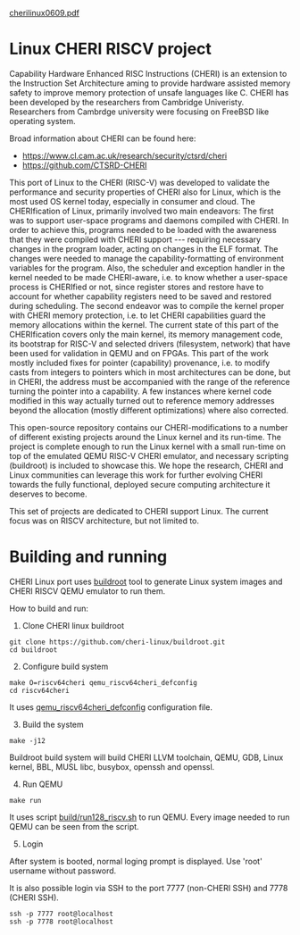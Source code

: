 [cherilinux0609.pdf](https://github.com/cheri-linux/.github/files/9504062/cherilinux0609.pdf)
# Linux CHERI RISCV project

Capability Hardware Enhanced RISC Instructions (CHERI) is an extension to the Instruction Set Architecture aming to provide hardware assisted memory safety to improve memory protection of unsafe languages like C. CHERI has been developed by the researchers from Cambridge Univeristy. Researchers from Cambrdge university were focusing on FreeBSD like operating system.

Broad information about CHERI can be found here: 
* https://www.cl.cam.ac.uk/research/security/ctsrd/cheri
* https://github.com/CTSRD-CHERI

This port of Linux to the CHERI (RISC-V) was developed to validate the performance and security properties of CHERI also for Linux, which is the most used OS kernel today, especially in consumer and cloud. The CHERIfication of Linux, primarily involved two main endeavors: The first was to support user-space programs and daemons compiled with CHERI. In order to achieve this, programs needed to be loaded with the awareness that they were compiled with CHERI support --- requiring  necessary changes in the program loader, acting on changes in the ELF format. The changes were needed to manage the capability-formatting of environment variables for the program. Also, the scheduler and exception handler in the kernel needed to be made CHERI-aware, i.e. to know whether a user-space process is CHERIfied or not, since register stores and restore have to account for whether capability registers need to be saved and restored during scheduling. The second endeavor was to compile the kernel proper with CHERI memory protection, i.e. to let CHERI capabilities guard the memory allocations within the kernel. The current state of this part of the CHERIfication covers only the main kernel, its  memory management code, its bootstrap for RISC-V and selected drivers (filesystem, network) that have been used for validation in QEMU and on FPGAs. This part of the work mostly included fixes for pointer (capability) provenance, i.e. to modify casts from integers to pointers which in most architectures can be done, but in CHERI, the address must be accompanied with the range of the reference turning the pointer into a capability. A few instances where kernel code modified in this way actually turned out to reference memory addresses beyond the allocation (mostly different optimizations) where also corrected. 

This open-source repository contains our CHERI-modifications to a number of different existing projects around the Linux kernel and its run-time. The project is complete enough to run the Linux kernel with a small run-time on top of the emulated QEMU RISC-V CHERI emulator, and necessary scripting (buildroot) is included to showcase this. We hope the research, CHERI and Linux communities can leverage this work for further evolving CHERI towards the fully functional, deployed secure computing architecture it deserves to become.

This set of projects are dedicated to CHERI support Linux. The current focus was on RISCV architecture, but not limited to.

# Building and running

CHERI Linux port uses [buildroot](https://buildroot.org/) tool to generate Linux system images and CHERI RISCV QEMU emulator to run them.

How to build and run:

1. Clone CHERI linux buildroot

```
git clone https://github.com/cheri-linux/buildroot.git
cd buildroot
```

2. Configure build system
```
make O=riscv64cheri qemu_riscv64cheri_defconfig
cd riscv64cheri
```
It uses [qemu_riscv64cheri_defconfig](https://github.com/cheri-linux/buildroot/blob/riscv-cheri/configs/qemu_riscv64cheri_defconfig) configuration file.

3. Build the system
```
make -j12
```
Buildroot build system will build CHERI LLVM toolchain, QEMU, GDB, Linux kernel, BBL, MUSL libc, busybox, openssh and openssl.


4. Run QEMU
```
make run
```
It uses script [build/run128_riscv.sh](https://github.com/cheri-linux/buildroot/blob/riscv-cheri/build/run128_riscv.sh) to run QEMU. Every image needed to run QEMU can be seen from the script.

5. Login

After system is booted, normal loging prompt is displayed. Use 'root' username without password.

It is also possible login via SSH to the port 7777 (non-CHERI SSH) and 7778 (CHERI SSH).

```
ssh -p 7777 root@localhost
ssh -p 7778 root@localhost
```

